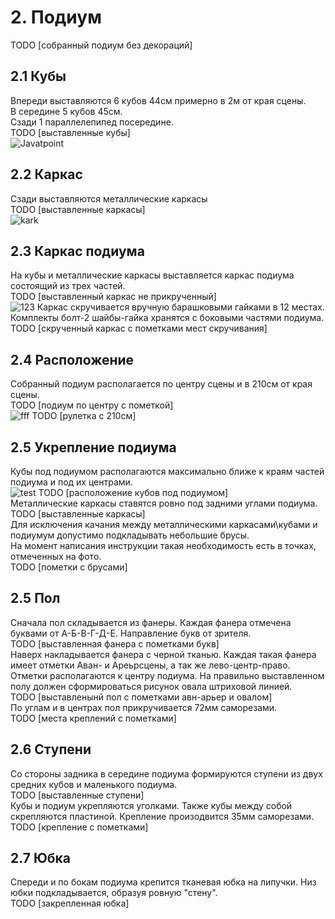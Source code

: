 # 2. Подиум
TODO [собранный подиум без декораций]
## 2.1 Кубы
Впереди выставляются 6 кубов 44см примерно в 2м от края сцены.\
В середине 5 кубов 45см.\
Сзади 1 параллелепипед посередине.\
TODO [выставленные кубы]\
![Javatpoint](https://drive.usercontent.google.com/download?id=1jOMPZPZsxZYLQGpwGzdmFU1dG7n1IjOx&export=view&authuser=0)  
## 2.2 Каркас
Сзади выставляются металлические каркасы\
TODO [выставленные каркасы]\
![kark](https://drive.google.com/uc?export=view&id=1jOMPZPZsxZYLQGpwGzdmFU1dG7n1IjOx)
## 2.3 Каркас подиума
На кубы и металлические каркасы выставляется каркас подиума состоящий из трех частей.\
TODO [выставленный каркас не прикрученный]\
![123](https://i.ytimg.com/an_webp/25N0R1KnXVs/mqdefault_6s.webp?du=3000&sqp=CIKe3LIG&rs=AOn4CLCpN_NlY826O-8kTQKQwWgVJGftgA)
Каркас скручивается вручную барашковыми гайками в 12 местах. Комплекты болт-2 шайбы-гайка хранятся с боковыми частями подиума.\
TODO [скрученный каркас с пометками мест скручивания]
## 2.4 Расположение
Собранный подиум располагается по центру сцены и в 210см от края сцены.\
TODO [подиум по центру с пометкой]\
![fff](https://drive.usercontent.google.com/download?id=1jOMPZPZsxZYLQGpwGzdmFU1dG7n1IjOx)
TODO [рулетка с 210см]
## 2.5 Укрепление подиума
Кубы под подиумом располагаются максимально ближе к краям частей подиума и под их центрами.\
![test](https://drive.usercontent.google.com/download?id=1rCL6yh2dEs_wEI4aI2WoavFJqBi2JnkW)
TODO [расположение кубов под подиумом]\
Металлические каркасы ставятся ровно под задними углами подиума.\
TODO [выставленные каркасы]\
Для исключения качания между металлическими каркасами\кубами и подиумум допустимо подкладывать небольшие брусы.\
На момент написания инструкции такая необходимость есть в точках, отмеченных на фото.\
TODO [пометки с брусами]
## 2.5 Пол
Сначала пол складывается из фанеры. Каждая фанера отмечена буквами от А-Б-В-Г-Д-E. Направление букв от зрителя.\
TODO [выставленная фанера с пометками букв]\
Наверх накладывается фанера с черной тканью. Каждая такая фанера имеет отметки Аван- и Ареьрсцены, а так же лево-центр-право. Отметки располагаются к центру подиума. На правильно выставленном полу должен сформироваться рисунок овала штриховой линией.\
TODO [выставленынй пол с пометками авн-арьер и овалом]\
По углам и в центрах пол прикручивается 72мм саморезами.\
TODO [места креплений с пометками]
## 2.6 Ступени
Со стороны задника в середине подиума формируются ступени из двух средних кубов и маленького подиума.\
TODO [выставленные ступени]\
Кубы и подиум укрепляются уголками. Также кубы между собой скрепляются пластиной. Крепление произодвится 35мм саморезами.\
TODO [крепление с пометками]
## 2.7 Юбка
Спереди и по бокам подиума крепится тканевая юбка на липучки. Низ юбки подкладывается, образуя ровную "стену".\
TODO [закрепленная юбка]